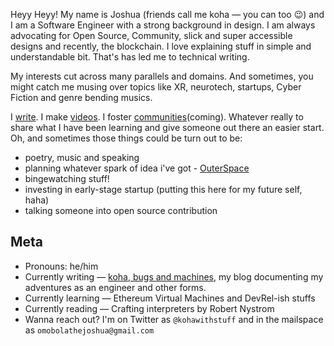 Heyy Heyy! My name is Joshua (friends call me koha — you can too 😉) and I am a Software Engineer with a strong background in design. I am always advocating for Open Source, Community, slick and super accessible designs and recently, the blockchain. I love explaining stuff in simple and understandable bit. That's has led me to technical writing.

My interests cut across many parallels and domains. And sometimes, you might catch me musing over topics like XR, neurotech, startups, Cyber Fiction and genre bending musics.

I [write](https://koha.hashnode.dev). I make [videos](https://www.youtube.com/channel/UC7-Zub9gIa3iZby6stMY-Ww). I foster [communities](https://#)(coming). Whatever really to share what I have been learning and give someone out there an easier start. Oh, and sometimes those things could be turn out to be:

- poetry, music and speaking
- planning whatever spark of idea i've got - [OuterSpace]()
- bingewatching stuff!
- investing in early-stage startup (putting this here for my future self, haha)
- talking someone into open source contribution

## Meta

- Pronouns: he/him
- Currently writing — [koha, bugs and machines](https://koha.hashnode.dev), my blog documenting my adventures as an engineer and other forms.
- Currently learning — Ethereum Virtual Machines and DevRel-ish stuffs
- Currently reading — Crafting interpreters by Robert Nystrom
- Wanna reach out? I'm on Twitter as `@kohawithstuff` and in the mailspace as `omobolathejoshua@gmail.com`
